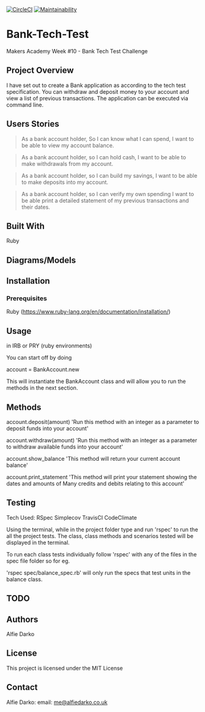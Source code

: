 [![CircleCI](https://circleci.com/gh/AlfieDarko/Bank-Tech-Test.svg?style=badge)](https://circleci.com/gh/AlfieDarko/Bank-Tech-Test) [![Maintainability](https://api.codeclimate.com/v1/badges/82661539fce10cbc2900/maintainability)](https://codeclimate.com/github/AlfieDarko/Bank-Tech-Test/maintainability)

# Bank-Tech-Test
Makers Academy Week #10 - Bank Tech Test Challenge

## Project Overview
I have set out to create a Bank application as according to the tech test specification. You can withdraw and deposit money to your account and view a list of previous transactions. The application can be executed via command line.

## Users Stories
>As a bank account holder,
>So I can know what I can spend,
>I want to be able to view my account balance.

>As a bank account holder,
>so I can hold cash,
>I want to be able to make withdrawals from my account.

>As a bank account holder,
>so I can build my savings,
>I want to be able to make deposits into my account.

>As a bank account holder,
>so I can verify my own spending
>I want to be able print a detailed statement of my previous transactions and their dates.

## Built With
Ruby

## Diagrams/Models


## Installation
### Prerequisites
Ruby (https://www.ruby-lang.org/en/documentation/installation/)


## Usage

in IRB or PRY (ruby environments)

You can start off by doing

account = BankAccount.new

This will instantiate the BankAccount class and will allow you to run the
methods in the next section.
## Methods

account.deposit(amount)
'Run this method with an integer as a parameter to deposit funds into your account'

account.withdraw(amount)
'Run this method with an integer as a parameter to withdraw available
 funds into your account'

account.show_balance
'This method will return your current account balance'

account.print_statement
'This method will print your statement showing the dates and amounts of Many
credits and debits relating to this account'

## Testing

Tech Used:
RSpec
Simplecov
TravisCI
CodeClimate

Using the terminal, while in the project folder type and run 'rspec' to run
the all the project tests. The class, class methods
and scenarios tested will be displayed in the terminal.

To run each class tests individually follow 'rspec' with any of the files in the spec file folder so for eg.

'rspec spec/balance_spec.rb' will only run the specs that test units in the balance class.
## TODO

## Authors
Alfie Darko

## License
This project is licensed under the MIT License

## Contact
Alfie Darko:
email: me@alfiedarko.co.uk
